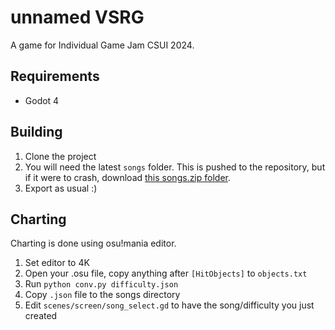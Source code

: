 # unnamed VSRG

A game for Individual Game Jam CSUI 2024.

## Requirements

- Godot 4

## Building

1. Clone the project
2. You will need the latest `songs` folder. This is pushed to the repository, but if it were to crash, download [this songs.zip folder](https://d.rorre.me/7upnVPyF/songs.zip).
3. Export as usual :)

## Charting

Charting is done using osu!mania editor.

1. Set editor to 4K
2. Open your .osu file, copy anything after `[HitObjects]` to `objects.txt`
3. Run `python conv.py difficulty.json`
4. Copy `.json` file to the songs directory
5. Edit `scenes/screen/song_select.gd` to have the song/difficulty you just created
